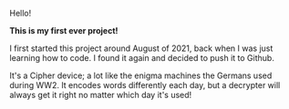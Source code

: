 Hello!

**This is my first ever project!**

I first started this project around August of 2021, back when I was just learning how to code. I found it again and decided to push it to Github.

It's a Cipher device; a lot like the enigma machines the Germans used during WW2. It encodes words differently each day, but a decrypter will always get it right no matter which day it's used! 



